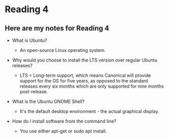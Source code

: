 # Reading 4

## Here are my notes for Reading 4

- What is Ubuntu?
     - An open-source Linux operating system.
 
- Why would you choose to install the LTS version over regular Ubuntu releases?
     - LTS = Long-term support, which means Canonical will provide support for the OS for five years, as opposed to the standard releases every six months which are only supported for nine months post-release.

- What is the Ubuntu GNOME Shell?
     - It's the default desktop environment - the actual graphical display. 

- How do I install software from the command line?
     - You use either apt-get or sudo apt install.
